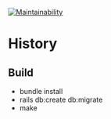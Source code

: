 [![Maintainability](https://api.codeclimate.com/v1/badges/bd75c70806614261603d/maintainability)](https://codeclimate.com/github/sergio-fry/history/maintainability)

# History

## Build

* bundle install
* rails db:create db:migrate
* make

